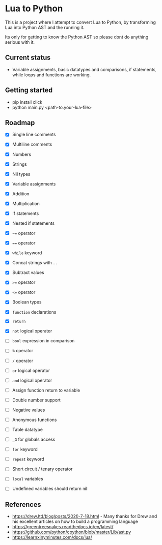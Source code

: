 # Lua to Python

This is a project where I attempt to convert Lua to Python, by transforming Lua into Python AST and the running it.

Its only for getting to know the Python AST so please dont do anything serious with it.

## Current status
- Variable assignments, basic datatypes and comparisons, if statements, while loops and functions are working.


## Getting started

- pip install click
- python main.py <path-to.your-lua-file>


## Roadmap
- [x] Single line comments
- [x] Multiline comments
- [x] Numbers
- [x] Strings
- [x] Nil types
- [x] Variable assignments
- [x] Addition
- [x] Multiplication
- [x] If statements
- [x] Nested if statements
- [x] `~=`  operator
- [x] `==`  operator
- [x] `while` keyword
- [x] Concat strings with `..`
- [x] Subtract values
- [x] `>=` operator
- [x] `<=` operator
- [x] Boolean types
- [x] `function` declarations
- [x] `return`
- [x] `not` logical operator
- [ ] `bool` expression in comparison
- [ ] `%` operator
- [ ] `/` operator
- [ ] `or` logical operator
- [ ] `and` logical operator
- [ ] Assign function return to variable
- [ ] Double number support
- [ ] Negative values
- [ ] Anonymous functions
- [ ] Table datatype
- [ ] `_G` for globals access
- [ ] `for` keyword
- [ ] `repeat` keyword
- [ ] Short circuit / tenary operator
- [ ] `local` variables
- [ ] Undefined variables should return nil


## References
- https://drew.ltd/blog/posts/2020-7-18.html - Many thanks for Drew and his excellent articles on how to build a programming language
- https://greentreesnakes.readthedocs.io/en/latest/
- https://github.com/python/cpython/blob/master/Lib/ast.py
- https://learnxinyminutes.com/docs/lua/
